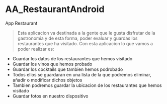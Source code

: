 # AA_RestaurantAndroid

App Restaurant

>Esta aplicacion va destinada a la gente que le gusta disfrutar de la gastronomia y de esta forma, poder evaluar y guardas los restaurantes que ha visitado.
Con esta aplicacion lo que vamos a poder realizar es: 
- Guardar los datos de los restaurantes que hemos visitado
- Guardar los vinos que hemos probado
- Guardar los cocktails que tambien hemos podrobado
- Todos ellos se guardaran en una lista de la que podremos eliminar, añadir o modificar dichos objetos
- Tambien podremos guardar la ubicacion de los restaurantes que hemos visitado
- Guardar fotos en nuestro dispositivo 

